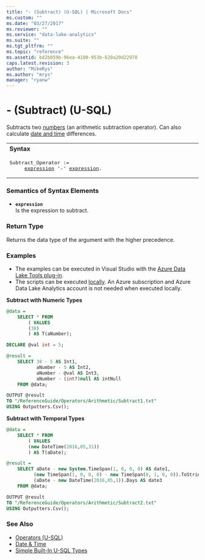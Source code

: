 ```yaml
---
title: "- (Subtract) (U-SQL) | Microsoft Docs"
ms.custom: ""
ms.date: "03/27/2017"
ms.reviewer: ""
ms.service: "data-lake-analytics"
ms.suite: ""
ms.tgt_pltfrm: ""
ms.topic: "reference"
ms.assetid: bd2b059b-96ea-4180-953b-620a20d22978
caps.latest.revision: 3
author: "MikeRys"
ms.author: "mrys"
manager: "ryanw"
---
```

# - (Subtract) (U-SQL)
Subtracts two [numbers](numeric-types-and-literals.md) (an arithmetic subtraction operator).  Can also calculate [date and time](temporal-types-and-literals.md) differences.

<table><th align="left">Syntax</th><tr><td><pre>
Subtract_Operator :=                                                                                     
     <a href="#expr">expression</a> '-' <a href="#expr">expression</a>.
</pre></td></tr></table>

  
### Semantics of Syntax Elements    
-   <a name="expr"></a>**`expression`**  
Is the expression to subtract. 

### Return Type
Returns the data type of the argument with the higher precedence.

### Examples
- The examples can be executed in Visual Studio with the [Azure Data Lake Tools plug-in](https://www.microsoft.com/download/details.aspx?id=49504).  
- The scripts can be executed [locally](https://docs.microsoft.com/azure/data-lake-analytics/data-lake-analytics-data-lake-tools-get-started#run-u-sql-locally).  An Azure subscription and Azure Data Lake Analytics account is not needed when executed locally.

**Subtract with Numeric Types**   
```sql
@data = 
    SELECT * FROM 
        ( VALUES
        (38)
        ) AS T(aNumber);

DECLARE @val int = 5;

@result =
    SELECT 38 - 5 AS Int1,
           aNumber - 5 AS Int2,
           aNumber - @val AS Int3,
           aNumber - (int?)null AS intNull
    FROM @data;

OUTPUT @result
TO "/ReferenceGuide/Operators/Arithmetic/Subtract1.txt"
USING Outputters.Csv();
```

**Subtract with Temporal Types**   
```sql
@data = 
    SELECT * FROM 
        ( VALUES
        (new DateTime(2016,05,31))
        ) AS T(aDate);

@result =
    SELECT aDate - new System.TimeSpan(1, 0, 0, 0) AS date1,
          (new TimeSpan(1, 0, 0, 0) - new TimeSpan(0, 1, 0, 0)).ToString() AS date2,
          (aDate - new DateTime(2016,05,1)).Days AS date3
    FROM @data;

OUTPUT @result
TO "/ReferenceGuide/Operators/Arithmetic/Subtract2.txt"
USING Outputters.Csv();
```

### See Also
* [Operators (U-SQL)](operators-u-sql.md)
* [Date & Time](csharp-functions-and-operators-u-sql.md#DateTime)
* [Simple Built-In U-SQL Types](simple-built-in-u-sql-types.md)



